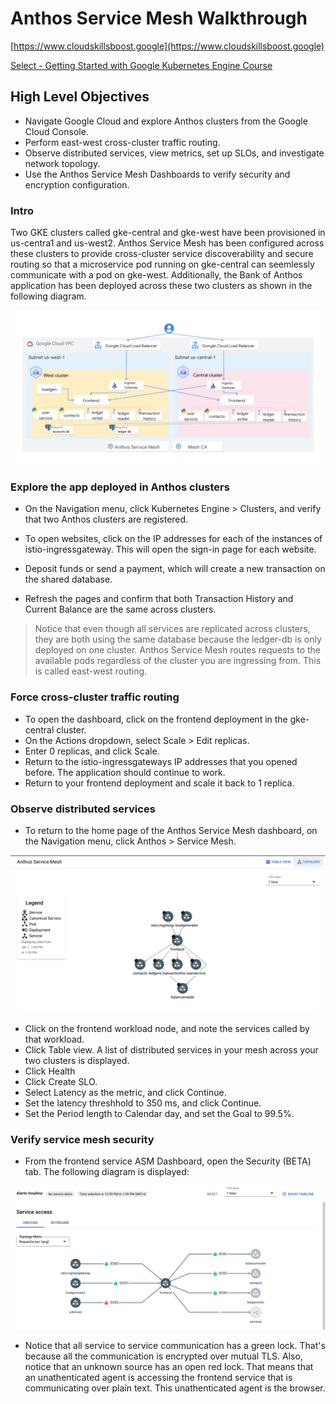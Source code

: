 #  Anthos Service Mesh Walkthrough

[https://www.cloudskillsboost.google](https://www.cloudskillsboost.google)

[Select - Getting Started with Google Kubernetes Engine Course](https://www.cloudskillsboost.google)

## High Level Objectives

- Navigate Google Cloud and explore Anthos clusters from the Google Cloud Console.
- Perform east-west cross-cluster traffic routing.
- Observe distributed services, view metrics, set up SLOs, and investigate network topology.
- Use the Anthos Service Mesh Dashboards to verify security and encryption configuration.


### Intro

Two GKE clusters called gke-central and gke-west have been provisioned in us-centra1 and us-west2. Anthos Service Mesh has been configured across these clusters to provide cross-cluster service discoverability and secure routing so that a microservice pod running on gke-central can seemlessly communicate with a pod on gke-west. Additionally, the Bank of Anthos application has been deployed across these two clusters as shown in the following diagram.

![img.png](.images/arch-img.png)


### Explore the app deployed in Anthos clusters

- On the Navigation menu, click Kubernetes Engine > Clusters, and verify that two Anthos clusters are registered.

- To open websites, click on the IP addresses for each of the instances of istio-ingressgateway. This will open the sign-in page for each website.
- Deposit funds or send a payment, which will create a new transaction on the shared database.
- Refresh the pages and confirm that both Transaction History and Current Balance are the same across clusters.

> Notice that even though all services are replicated across clusters, they are both using the same database because the ledger-db is only deployed on one cluster. Anthos Service Mesh routes requests to the available pods regardless of the cluster you are ingressing from. This is called east-west routing.


###  Force cross-cluster traffic routing

- To open the dashboard, click on the frontend deployment in the gke-central cluster.
- On the Actions dropdown, select Scale > Edit replicas.
- Enter 0 replicas, and click Scale.
- Return to the istio-ingressgateways IP addresses that you opened before. The application should continue to work.
- Return to your frontend deployment and scale it back to 1 replica.

### Observe distributed services

- To return to the home page of the Anthos Service Mesh dashboard, on the Navigation menu, click Anthos > Service Mesh.

![img.png](.images/topology.png)

- Click on the frontend workload node, and note the services called by that workload.
- Click Table view. A list of distributed services in your mesh across your two clusters is displayed.
- Click Health
- Click Create SLO.
- Select Latency as the metric, and click Continue.
- Set the latency threshhold to 350 ms, and click Continue.
- Set the Period length to Calendar day, and set the Goal to 99.5%.

### Verify service mesh security

- From the frontend service ASM Dashboard, open the Security (BETA) tab. The following diagram is displayed:

![img.png](.images/security.png)


- Notice that all service to service communication has a green lock. That's because all the communication is encrypted over mutual TLS. Also, notice that an unknown source has an open red lock. That means that an unathenticated agent is accessing the frontend service that is communicating over plain text. This unathenticated agent is the browser.

